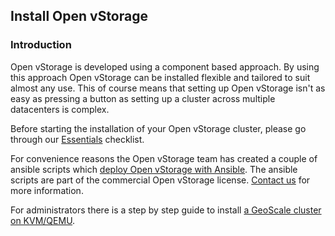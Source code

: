 ## Install Open vStorage

### Introduction
Open vStorage is developed using a component based approach. By using this approach Open vStorage can be installed flexible and tailored to suit almost any use.
This of course means that setting up Open vStorage isn't as easy as pressing a button as setting up a cluster across multiple datacenters is complex.

Before starting the installation of your Open vStorage cluster, please go through our [Essentials](essentials.md) checklist.

For convenience reasons the Open vStorage team has created a couple of ansible scripts which [deploy Open vStorage with Ansible](https://openvstorage.gitbooks.io/devops/content/Docs/ansible.html).  The ansible scripts are part of the commercial Open vStorage license. [Contact us](http://www.openvstorage.com/contact_us/) for more information.

For administrators there is a step by step guide to install [a GeoScale cluster on KVM/QEMU](geoscale.md).


